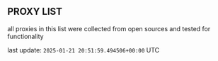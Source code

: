 ## PROXY LIST

all proxies in this list were collected from open sources and tested for functionality

last update: `2025-01-21 20:51:59.494506+00:00` UTC